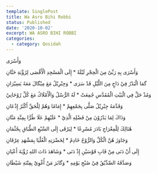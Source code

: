 ```yaml
---
template: SinglePost
title: Wa Asro Bihi Robbi
status: Published
date: '2020-10-02'
excerpt: WA ASRO BIHI ROBBI
categories:
  - category: Qosidah
---
```


وَأَسْرَی 

وَأَسْرَی بِهِ رَبِّیْ مِنَ الْحِجْرِ لَيْلَةً * إِلَی الْمَسْجِدِ الْأَقْصَی لِرُؤْيَةِ حَنَّانِ

گمَا الْبَدْرُ فِيْ دَاجٍ مِنَ اللَّيْلِ قَدْ سَرَی * وَجِبْرِيْلُ مَعَ مِيْگالَ مَعَهُ يَسِيْرَانِ

وَمُذْ حَلَّ فِي الْبَيْتِ الْمُقَدَّسِ جُمِعَتْ * لَهُ الرُّسْلُ وَالْأَمْلَاكُ مَعَ کُلِّ رُوْحَانِيْ

وَقَدَّمَهُ جِبْرِيْلُ صَلَّی بِجَمْعِهِمْ * إِمَامًا وَهُمْ لِلْحَقِّ أَکْثَرُ إِذْعَانِ

وَذَاكَ لِمَا يَدْرُوْنَ مِنْ فَضْلِهِ الَّذِيْ * عَلَيْهِمْ عَلَا طُرًّا بِمِنَّةِ مَنَّانِ

هُنَالِكَ لِلْمِعْرَاجِ بَادَرَ مُسْرِعًا * لِيَرْقَی إِلَی السَّبْعِ الطِّبَاقِ بِجُثْمَانِ

وَجَاوَزَ هُنَّ الْکُلَّ وَالرُّوْحُ خَادِمٌ * لِحَضْرَتِهِ الْعُلْيَا بِمَشْهَدِ عِرْفَانِ

إِلَی أَنْ دَنَی مِنْ قَابِ قَوْسَيْنِ إِذْ دَنَی * وَشَاهَدَ ذَاتَ اللهِ رُؤْيَةَ أَعْيَانِ

وَصَدَّقَهُ الصِّدِّيْقُ فِيْ صُبْحِ يَوْمِهِ * وَگابَرَ مَنْ أُغْوِيْ بِفِتْنَةِ شَيْطَانِ

